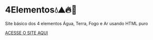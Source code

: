 # 4Elementos💧⛰🔥🍃
 Site básico dos 4 elementos Água, Terra, Fogo e Ar usando HTML puro
 
 [ACESSE O SITE AQUI](https://brunosilva03.github.io/4Elementos-/)
